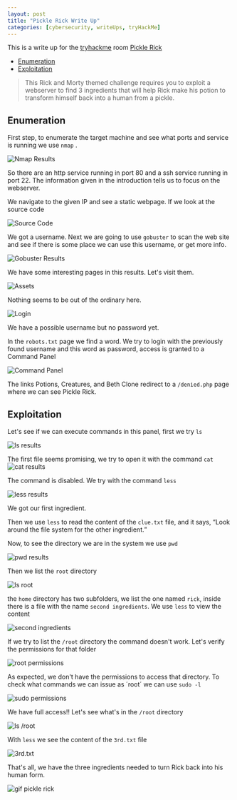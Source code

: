 ```yaml
---
layout: post
title: "Pickle Rick Write Up"
categories: [cybersecurity, writeUps, tryHackMe]
---
```


This is a write up for the [tryhackme](https://www.tryhackme.com "Home page of TryHackMe") room [Pickle Rick](https://tryhackme.com/room/picklerick "Pickle Rick Room")

<!-- MarkdownTOC -->

- [Enumeration](#enumeration)
- [Exploitation](#exploitation)

<!-- /MarkdownTOC -->

<blockquote cite="https://tryhackme.com/room/picklerick">This Rick and Morty themed challenge requires you to exploit a webserver to find 3 ingredients that will help Rick make his potion to transform himself back into a human from a pickle.</blockquote>

## Enumeration

First step, to enumerate the target machine and see what ports and service is running we use `nmap` .

![Nmap Results](https://raw.githubusercontent.com/TTWabbit/ttwabbit.github.io/master/static/img/_posts/picklerick/pr1.png "Nmap Results")

So there are an http service running in port 80 and a ssh service running in port 22. The information given in the introduction tells us to focus on the webserver.

We navigate to the given IP and see a static webpage. If we look at the source code

![Source Code](https://raw.githubusercontent.com/TTWabbit/ttwabbit.github.io/master/static/img/_posts/picklerick/pr2.png "Username")

We got a username. Next we are going to use `gobuster` to scan the web site and see if there is some place we can use this username, or get more info.

![Gobuster Results](https://raw.githubusercontent.com/TTWabbit/ttwabbit.github.io/master/static/img/_posts/picklerick/pr3.png "Gobuster Results")

We have some interesting pages in this results. Let's visit them.

![Assets](https://raw.githubusercontent.com/TTWabbit/ttwabbit.github.io/master/static/img/_posts/picklerick/pr4.png "Assets")

Nothing seems to be out of the ordinary here.

![Login](https://raw.githubusercontent.com/TTWabbit/ttwabbit.github.io/master/static/img/_posts/picklerick/pr5.png "Login")

We have a possible username but no password yet.

In the `robots.txt` page we find a word. We try to login with the previously found username and this word as password, access is granted to a Command Panel

![Command Panel](https://raw.githubusercontent.com/TTWabbit/ttwabbit.github.io/master/static/img/_posts/picklerick/pr6.png "Command Pannel")

The links Potions, Creatures, and Beth Clone redirect to a `/denied.php` page where we can see Pickle Rick.

## Exploitation

Let's see if we can execute commands in this panel, first we try `ls`

![ls results](https://raw.githubusercontent.com/TTWabbit/ttwabbit.github.io/master/static/img/_posts/picklerick/pr7.png "ls results")

The first file seems promising, we try to open it with the command `cat`
![cat results](https://raw.githubusercontent.com/TTWabbit/ttwabbit.github.io/master/static/img/_posts/picklerick/pr8.png "cat results")

The command is disabled. We try with the command `less`

![less results](https://raw.githubusercontent.com/TTWabbit/ttwabbit.github.io/master/static/img/_posts/picklerick/pr9.png "less results")

We got our first ingredient.

Then we use `less` to read the content of the `clue.txt` file, and it says, <q>Look around the file system for the other ingredient.</q>

Now, to see the directory we are in the system we use `pwd`

![pwd results](https://raw.githubusercontent.com/TTWabbit/ttwabbit.github.io/master/static/img/_posts/picklerick/pr10.png "pwd results")

Then we list the `root` directory

![ls root](https://raw.githubusercontent.com/TTWabbit/ttwabbit.github.io/master/static/img/_posts/picklerick/pr11.png "ls root")

the `home` directory has two subfolders, we list the one named `rick`, inside there is a file with the name `second ingredients`. We use `less` to view the content

![second ingredients](https://raw.githubusercontent.com/TTWabbit/ttwabbit.github.io/master/static/img/_posts/picklerick/pr12.png "second ingredients")

If we try to list the `/root` directory the command doesn't work. Let's verify the permissions for that folder

![root permissions](https://raw.githubusercontent.com/TTWabbit/ttwabbit.github.io/master/static/img/_posts/picklerick/pr13.png "root permissions")

As expected, we don't have the permissions to access that directory. To check what commands we can issue as ´root´ we can use `sudo -l`

![sudo permissions](https://raw.githubusercontent.com/TTWabbit/ttwabbit.github.io/master/static/img/_posts/picklerick/pr14.png "sudo permission")

We have full access!! Let's see what's in the `/root` directory

![ls /root](https://raw.githubusercontent.com/TTWabbit/ttwabbit.github.io/master/static/img/_posts/picklerick/pr15.png "ls /root")

With `less` we see the content of the `3rd.txt` file

![3rd.txt](https://raw.githubusercontent.com/TTWabbit/ttwabbit.github.io/master/static/img/_posts/picklerick/pr16.png "3rd.txt")

That's all, we have the three ingredients needed to turn Rick back into his human form.

![gif pickle rick](https://thumbs.gfycat.com/CelebratedBreakableEquestrian-size_restricted.gif)